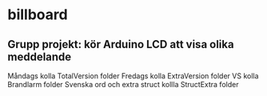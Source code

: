 # billboard

## Grupp projekt: kör Arduino LCD att visa olika meddelande

Måndags kolla TotalVersion folder
Fredags kolla ExtraVersion folder
VS kolla Brandlarm folder
Svenska ord och extra struct kollla StructExtra folder
